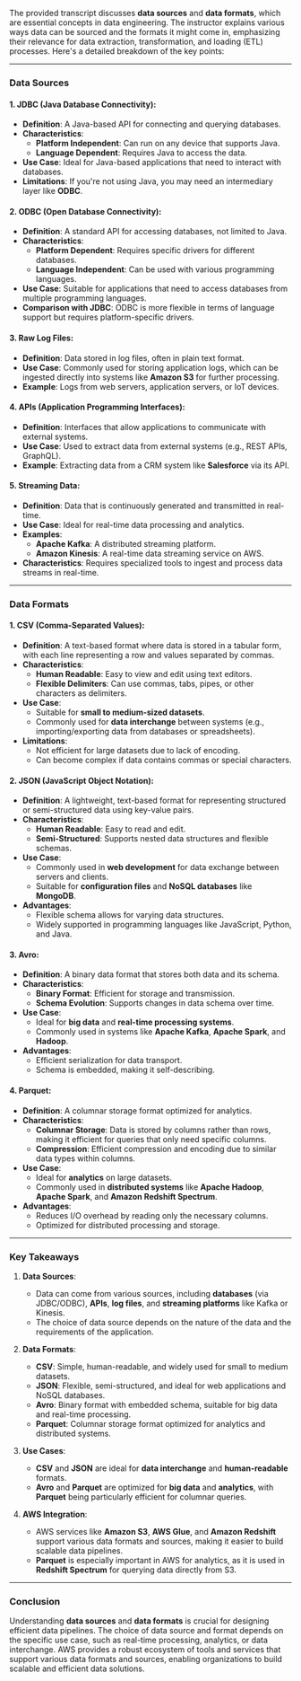 The provided transcript discusses **data sources** and **data formats**, which are essential concepts in data engineering. The instructor explains various ways data can be sourced and the formats it might come in, emphasizing their relevance for data extraction, transformation, and loading (ETL) processes. Here's a detailed breakdown of the key points:

---

### **Data Sources**

#### 1. **JDBC (Java Database Connectivity)**:
   - **Definition**: A Java-based API for connecting and querying databases.
   - **Characteristics**:
     - **Platform Independent**: Can run on any device that supports Java.
     - **Language Dependent**: Requires Java to access the data.
   - **Use Case**: Ideal for Java-based applications that need to interact with databases.
   - **Limitations**: If you're not using Java, you may need an intermediary layer like **ODBC**.

#### 2. **ODBC (Open Database Connectivity)**:
   - **Definition**: A standard API for accessing databases, not limited to Java.
   - **Characteristics**:
     - **Platform Dependent**: Requires specific drivers for different databases.
     - **Language Independent**: Can be used with various programming languages.
   - **Use Case**: Suitable for applications that need to access databases from multiple programming languages.
   - **Comparison with JDBC**: ODBC is more flexible in terms of language support but requires platform-specific drivers.

#### 3. **Raw Log Files**:
   - **Definition**: Data stored in log files, often in plain text format.
   - **Use Case**: Commonly used for storing application logs, which can be ingested directly into systems like **Amazon S3** for further processing.
   - **Example**: Logs from web servers, application servers, or IoT devices.

#### 4. **APIs (Application Programming Interfaces)**:
   - **Definition**: Interfaces that allow applications to communicate with external systems.
   - **Use Case**: Used to extract data from external systems (e.g., REST APIs, GraphQL).
   - **Example**: Extracting data from a CRM system like **Salesforce** via its API.

#### 5. **Streaming Data**:
   - **Definition**: Data that is continuously generated and transmitted in real-time.
   - **Use Case**: Ideal for real-time data processing and analytics.
   - **Examples**:
     - **Apache Kafka**: A distributed streaming platform.
     - **Amazon Kinesis**: A real-time data streaming service on AWS.
   - **Characteristics**: Requires specialized tools to ingest and process data streams in real-time.

---

### **Data Formats**

#### 1. **CSV (Comma-Separated Values)**:
   - **Definition**: A text-based format where data is stored in a tabular form, with each line representing a row and values separated by commas.
   - **Characteristics**:
     - **Human Readable**: Easy to view and edit using text editors.
     - **Flexible Delimiters**: Can use commas, tabs, pipes, or other characters as delimiters.
   - **Use Case**:
     - Suitable for **small to medium-sized datasets**.
     - Commonly used for **data interchange** between systems (e.g., importing/exporting data from databases or spreadsheets).
   - **Limitations**:
     - Not efficient for large datasets due to lack of encoding.
     - Can become complex if data contains commas or special characters.

#### 2. **JSON (JavaScript Object Notation)**:
   - **Definition**: A lightweight, text-based format for representing structured or semi-structured data using key-value pairs.
   - **Characteristics**:
     - **Human Readable**: Easy to read and edit.
     - **Semi-Structured**: Supports nested data structures and flexible schemas.
   - **Use Case**:
     - Commonly used in **web development** for data exchange between servers and clients.
     - Suitable for **configuration files** and **NoSQL databases** like **MongoDB**.
   - **Advantages**:
     - Flexible schema allows for varying data structures.
     - Widely supported in programming languages like JavaScript, Python, and Java.

#### 3. **Avro**:
   - **Definition**: A binary data format that stores both data and its schema.
   - **Characteristics**:
     - **Binary Format**: Efficient for storage and transmission.
     - **Schema Evolution**: Supports changes in data schema over time.
   - **Use Case**:
     - Ideal for **big data** and **real-time processing systems**.
     - Commonly used in systems like **Apache Kafka**, **Apache Spark**, and **Hadoop**.
   - **Advantages**:
     - Efficient serialization for data transport.
     - Schema is embedded, making it self-describing.

#### 4. **Parquet**:
   - **Definition**: A columnar storage format optimized for analytics.
   - **Characteristics**:
     - **Columnar Storage**: Data is stored by columns rather than rows, making it efficient for queries that only need specific columns.
     - **Compression**: Efficient compression and encoding due to similar data types within columns.
   - **Use Case**:
     - Ideal for **analytics** on large datasets.
     - Commonly used in **distributed systems** like **Apache Hadoop**, **Apache Spark**, and **Amazon Redshift Spectrum**.
   - **Advantages**:
     - Reduces I/O overhead by reading only the necessary columns.
     - Optimized for distributed processing and storage.

---

### **Key Takeaways**

1. **Data Sources**:
   - Data can come from various sources, including **databases** (via JDBC/ODBC), **APIs**, **log files**, and **streaming platforms** like Kafka or Kinesis.
   - The choice of data source depends on the nature of the data and the requirements of the application.

2. **Data Formats**:
   - **CSV**: Simple, human-readable, and widely used for small to medium datasets.
   - **JSON**: Flexible, semi-structured, and ideal for web applications and NoSQL databases.
   - **Avro**: Binary format with embedded schema, suitable for big data and real-time processing.
   - **Parquet**: Columnar storage format optimized for analytics and distributed systems.

3. **Use Cases**:
   - **CSV** and **JSON** are ideal for **data interchange** and **human-readable** formats.
   - **Avro** and **Parquet** are optimized for **big data** and **analytics**, with **Parquet** being particularly efficient for columnar queries.

4. **AWS Integration**:
   - AWS services like **Amazon S3**, **AWS Glue**, and **Amazon Redshift** support various data formats and sources, making it easier to build scalable data pipelines.
   - **Parquet** is especially important in AWS for analytics, as it is used in **Redshift Spectrum** for querying data directly from S3.

---

### **Conclusion**

Understanding **data sources** and **data formats** is crucial for designing efficient data pipelines. The choice of data source and format depends on the specific use case, such as real-time processing, analytics, or data interchange. AWS provides a robust ecosystem of tools and services that support various data formats and sources, enabling organizations to build scalable and efficient data solutions.